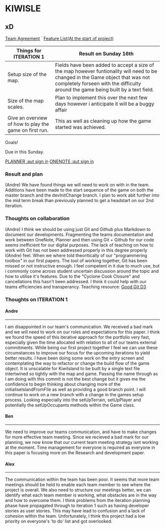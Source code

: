 # KIWISLE
## xD

[Team Agreement](./TeamAgreement.md)
`
[Feature List(At the start of project)](./Features.md)

|Things for ITERATION 1| Result on Sunday 16th |
|---|---|
| Setup size of the map.| Fields have been added to accept a size of the map however funtionality will need to be changed in the Game object that was not completely forseen with the difficulty around the game being built by a text field.|
| Size of the map scales.| Plan to implement this over the next few days however i anticipate it will be a buggy affair|
| Give an overview of how to play the game on first run.| This as well as cleaning up how the game started was achieved. |

Goals!

Due in this Sunday.

[PLANNER :aut sign in](https://tasks.office.com/autuni.onmicrosoft.com/en-US/Home/ProjectsList/) [ONENOTE :aut sign in](https://www.onenote.com/notebooks?auth=2)
### Result and plan
(Andre) We have found things we will need to work on with in the team. Additions have been made to the start sequence of the game on both the master branch and the devInitChange branch. I plan to work abit further into the mid term break than previously planned to get a headstart on our 2nd iteration. 

### Thoughts on collaboration
(Andre) I think we should be using just Git and Github plus Markdown to document our developments.
Fragmenting the teams documentation and work between OneNote, Planner and then using Git + Github for our code seems inefficient for our digital purposes.
The lack of teaching on how to work with Git has not been addressed properly in this degree properly I(Andre) feel. 
When we where told theoritically of our "programmering toolbox" in our first papers. The tool of working together, Git has been missed or not instructive enough. I feel competent in it due to much use, but i commonly come across student uncertain discussion around the topic and how to utilise it's features. Due to the "Cyclone Cook Closure" and cancellations this hasn't been addressed. I think it could help with our teams efficiencies and transperancy. Teaching resource: [Good Git D3](https://onlywei.github.io/explain-git-with-d3/ "GIT D3")


### Thoughts on ITERATION 1

#### Andre
---
I am disappointed in our team's communication. We received a bad mark and we will need to work on our roles and expectations for this paper. I think we found the speed of this iterative approach for the portfolio very fast, especially given the time allocated with relation to all of our teams external commitments. While being our first project together I feel we can use these circumstances to improve our focus for the upcoming iterations to yield better results. I have been doing some work on the entry screen and contemplating the way to refactor or change the build flow of the game object. It is unscalable for KiwiIsland to be built by a single text file intertwined so tightly with the map and game. Passing the name through as I am doing with this commit is not the best change but it gives me the confidence to begin thinking about changing more of the initialiseIslandFromFile as well as providing a good branch point. I will continue to work on a new branch with a change in the games setup process. Looking especially into the setUpTerrain, setUpPlayer and potentially the setUpOccupants methods within the Game class. 
#### Ben
---
We need to improve our teams communication, and have to make changes for more effective team meeting. Since we recieved a bad mark for our planning, we now know that our current team meeting strategy isnt working at the moment. Time management for everyone is required as everyone in this paper is focusing more on the Research and development paper.

#### Alex
---
The communication within the team has been poor. It seems that more team meetings should be held to enable each team member to see where the project is overall. We also need to structure our meetings better, we can identify what each team member is working, what obstacles are in the way and how to overcome them. I think problems from the iteration planning phase have propagated through to iteration 1 such as having developer stories as user stories. This may have lead to confusion and a lack of cohesion within the team. Unfortunately, I think this project had a low priority on everyone's 'to do' list and got overlooked.
